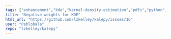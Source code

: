 ```yaml
---
tags: ["enhancement","kde","kernel-density-estimation","pdfs","python","python3","resample","resampling","statistical-analysis","statistics"]
title: "Negative weights for KDE"
html_url: "https://github.com/lzkelley/kalepy/issues/16"
user: "Pablobala"
repo: "lzkelley/kalepy"
---
```


